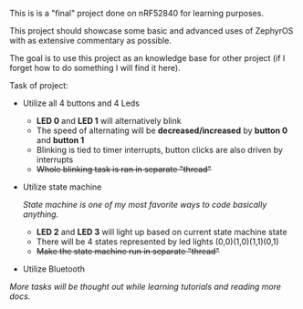 This is is a "final" project done on nRF52840 for learning purposes.

This project should showcase some basic and advanced uses of ZephyrOS with as extensive commentary as possible.

The goal is to use this project as an knowledge base for other project (if I forget how to do something I will find it here).


Task of project:

-  Utilize all 4 buttons and 4 Leds
    - **LED 0** and **LED 1** will alternatively blink
    - The speed of alternating will be **decreased/increased** by **button 0** and **button 1**
    - Blinking is tied to timer interrupts, button clicks are also driven by interrupts
    - ~~Whole blinking task is ran in separate "thread"~~

- Utilize state machine

    _State machine is one of my most favorite ways to code basically anything._
    - **LED 2** and **LED 3** will light up based on current state machine state
    - There will be 4 states represented by led lights (0,0)(1,0)(1,1)(0,1)
    - ~~Make the state machine run in separate "thread"~~

- Utilize Bluetooth

_More tasks will be thought out while learning tutorials and reading more docs._

